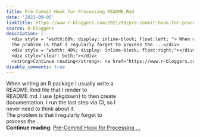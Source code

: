 ```yaml
---
title: Pre-Commit Hook for Processing README.Rmd
date: '2021-09-05'
linkTitle: https://www.r-bloggers.com/2021/09/pre-commit-hook-for-processing-readme-rmd/
source: R-bloggers
description: |-
  <div style = "width:60%; display: inline-block; float:left; "> When writing an R package I usually write a README.Rmd file that I render to README.md. I use {pkgdown} to then create documentation. I run the last step via CI, so I never need to think about it.<br />
  The problem is that I regularly forget to process the ...</div>
  <div style = "width: 40%; display: inline-block; float:right;"></div>
  <div style="clear: both;"></div>
  <strong>Continue reading</strong>: <a href="https://www.r-bloggers.com/2021/09/pre-commit-hook-for-processing-readme-rmd/">Pre-Commit Hook for Processing ...
disable_comments: true
---
```

<div style = "width:60%; display: inline-block; float:left; "> When writing an R package I usually write a README.Rmd file that I render to README.md. I use {pkgdown} to then create documentation. I run the last step via CI, so I never need to think about it.<br />
The problem is that I regularly forget to process the ...</div>
<div style = "width: 40%; display: inline-block; float:right;"></div>
<div style="clear: both;"></div>
<strong>Continue reading</strong>: <a href="https://www.r-bloggers.com/2021/09/pre-commit-hook-for-processing-readme-rmd/">Pre-Commit Hook for Processing ...